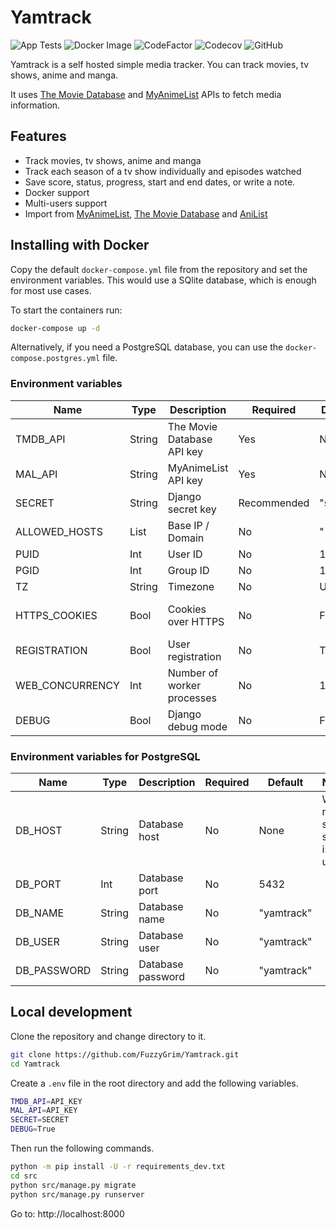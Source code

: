 # Yamtrack

![App Tests](https://github.com/FuzzyGrim/Yamtrack/actions/workflows/app-tests.yml/badge.svg)
![Docker Image](https://github.com/FuzzyGrim/Yamtrack/actions/workflows/docker-image.yml/badge.svg)
![CodeFactor](https://www.codefactor.io/repository/github/fuzzygrim/yamtrack/badge)
![Codecov](https://codecov.io/github/FuzzyGrim/Yamtrack/branch/dev/graph/badge.svg?token=PWUG660120)
![GitHub](https://img.shields.io/badge/license-GPL--3.0-blue)

Yamtrack is a self hosted simple media tracker. You can track movies, tv shows, anime and manga.

It uses [The Movie Database](https://www.themoviedb.org/) and [MyAnimeList](https://myanimelist.net/) APIs to fetch media information.

## Features

- Track movies, tv shows, anime and manga
- Track each season of a tv show individually and episodes watched
- Save score, status, progress, start and end dates, or write a note.
- Docker support
- Multi-users support
- Import from [MyAnimeList](https://myanimelist.net/), [The Movie Database](https://www.themoviedb.org/) and [AniList](https://anilist.co/)

## Installing with Docker

Copy the default `docker-compose.yml` file from the repository and set the environment variables. This would use a SQlite database, which is enough for most use cases.


To start the containers run:

```bash
docker-compose up -d
```

Alternatively, if you need a PostgreSQL database, you can use the `docker-compose.postgres.yml` file.

### Environment variables

| Name            | Type   | Description                | Required    | Default  | Notes                                        |
|-----------------|--------|----------------------------|-------------|----------|----------------------------------------------|
| TMDB_API        | String | The Movie Database API key | Yes         | None     | Required for movies and tv shows             |
| MAL_API         | String | MyAnimeList API key        | Yes         | None     | Required for anime and manga                 |
| SECRET          | String | Django secret key          | Recommended | "secret" | [SECRET_KEY](https://docs.djangoproject.com/en/4.2/ref/settings/#secret-key) |
| ALLOWED_HOSTS   | List   | Base IP / Domain           | No          | "*"      | [ALLOWED_HOSTS](https://docs.djangoproject.com/en/4.1/ref/settings/#allowed-hosts) |
| PUID            | Int    | User ID                    | No          | 1000     |                                              |
| PGID            | Int    | Group ID                   | No          | 1000     |                                              |
| TZ              | String | Timezone                   | No          | UTC      |                                              |
| HTTPS_COOKIES   | Bool   | Cookies over HTTPS         | No          | False    | [SESSION_COOKIE_SECURE](https://docs.djangoproject.com/en/4.1/ref/settings/#std-setting-SESSION_COOKIE_SECURE) and [CSRF_COOKIE_SECURE](https://docs.djangoproject.com/en/4.1/ref/settings/#std-setting-CSRF_COOKIE_SECURE) |
| REGISTRATION    | Bool   | User registration          | No          | True     |                                              |
| WEB_CONCURRENCY | Int    | Number of worker processes | No          | 1        | [(2 x num cores) + 1](https://docs.gunicorn.org/en/latest/design.html#how-many-workers) recommended|
| DEBUG           | Bool   | Django debug mode          | No          | False    |                                              |

### Environment variables for PostgreSQL

| Name        | Type   | Description       | Required | Default    | Notes                        |
|-------------|--------|-------------------|----------|------------|------------------------------|
| DB_HOST     | String | Database host     | No       | None       | When not set, sqlite is used |
| DB_PORT     | Int    | Database port     | No       | 5432       |                              |
| DB_NAME     | String | Database name     | No       | "yamtrack" |                              |
| DB_USER     | String | Database user     | No       | "yamtrack" |                              |
| DB_PASSWORD | String | Database password | No       | "yamtrack" |                              |

## Local development

Clone the repository and change directory to it.

```bash
git clone https://github.com/FuzzyGrim/Yamtrack.git
cd Yamtrack
```

Create a `.env` file in the root directory and add the following variables.

```bash
TMDB_API=API_KEY
MAL_API=API_KEY
SECRET=SECRET
DEBUG=True
```

Then run the following commands.

```bash
python -m pip install -U -r requirements_dev.txt
cd src
python src/manage.py migrate
python src/manage.py runserver
```

Go to: http://localhost:8000